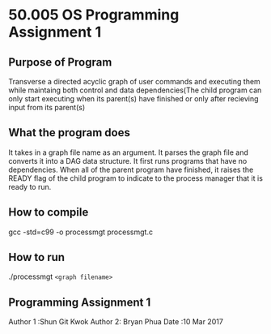 # 50.005 OS Programming Assignment 1

## Purpose of Program
Transverse a directed acyclic graph of user commands and executing them while maintaing both control and data dependencies(The child program can only start executing when its parent(s) have finished or only after recieving input from its parent(s)

## What the program does
It takes in a graph file name as an argument. It parses the graph file and converts it into a DAG data structure. It first runs programs that have no dependencies. When all of the parent program have finished, it raises the READY flag of the child program to indicate to the process manager that it is ready to run.

## How to compile
gcc -std=c99 -o processmgt processmgt.c

## How to run
./processmgt `<graph filename>`

## Programming Assignment 1
Author 1 :Shun Git Kwok
Author 2: Bryan Phua
Date :10 Mar 2017

